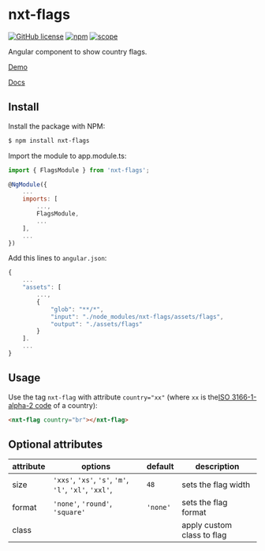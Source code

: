 # nxt-flags

[![GitHub license](https://img.shields.io/github/license/Liquid-JS/nxt-flags.svg)](https://github.com/Liquid-JS/nxt-flags/blob/master/LICENSE)
[![npm](https://img.shields.io/npm/dm/nxt-flags.svg)](https://www.npmjs.com/package/nxt-flags)
[![scope](https://img.shields.io/npm/v/nxt-flags.svg)](https://www.npmjs.com/package/nxt-flags)

Angular component to show country flags.

[Demo](https://liquid-js.github.io/nxt-flags/)

[Docs](https://liquid-js.github.io/nxt-flags/docs/)

## Install

Install the package with NPM:

```bash
$ npm install nxt-flags
```

Import the module to app.module.ts:

```js
import { FlagsModule } from 'nxt-flags';

@NgModule({
    ...
    imports: [
        ...,
        FlagsModule,
        ...
    ],
    ...
})
```

Add this lines to `angular.json`:

```js
{
    ...
    "assets": [
        ...,
        {
            "glob": "**/*",
            "input": "./node_modules/nxt-flags/assets/flags",
            "output": "./assets/flags"
        }
    ].
    ...
}
```

## Usage

Use the tag `nxt-flag` with attribute `country="xx"` (where `xx` is the[ISO 3166-1-alpha-2 code](http://www.iso.org/iso/country_names_and_code_elements) of a country):

```html
<nxt-flag country="br"></nxt-flag>
```

## Optional attributes

| attribute | options                                                         | default  | description                |
| --------- | --------------------------------------------------------------- | -------- | -------------------------- |
| size      | `'xxs'`, `'xs'`, `'s'`, `'m'`, `'l'`, `'xl'`, `'xxl'`, <number> | `48`     | sets the flag width        |
| format    | `'none'`, `'round'`, `'square'`                                 | `'none'` | sets the flag format       |
| class     | <string>                                                        |          | apply custom class to flag |
